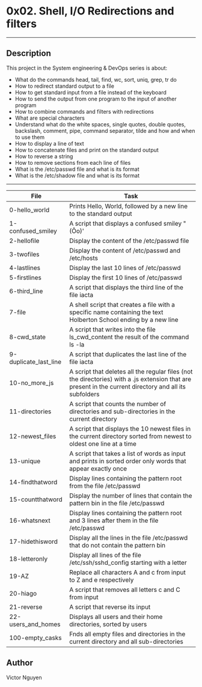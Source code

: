 # 0x02. Shell, I/O Redirections and filters
---
## Description

This project in the System engineering & DevOps series is about:
* What do the commands head, tail, find, wc, sort, uniq, grep, tr do
* How to redirect standard output to a file
* How to get standard input from a file instead of the keyboard
* How to send the output from one program to the input of another program
* How to combine commands and filters with redirections
* What are special characters
* Understand what do the white spaces, single quotes, double quotes, backslash, comment, pipe, command separator, tilde and how and when to use them
* How to display a line of text
* How to concatenate files and print on the standard output
* How to reverse a string
* How to remove sections from each line of files
* What is the /etc/passwd file and what is its format
* What is the /etc/shadow file and what is its format


---
File|Task
---|---
0-hello_world | Prints Hello, World, followed by a new line to the standard output
1-confused_smiley | A script that displays a confused smiley \"(Ôo)'
2-hellofile | Display the content of the /etc/passwd file
3-twofiles | Display the content of /etc/passwd and /etc/hosts
4-lastlines | Display the last 10 lines of /etc/passwd
5-firstlines | Display the first 10 lines of /etc/passwd
6-third_line | A script that displays the third line of the file iacta
7-file | A shell script that creates a file with a specific name containing the text Holberton School ending by a new line
8-cwd_state | A script that writes into the file ls_cwd_content the result of the command ls -la
9-duplicate_last_line | A script that duplicates the last line of the file iacta
10-no_more_js | A script that deletes all the regular files (not the directories) with a .js extension that are present in the current directory and all its subfolders
11-directories | A script that counts the number of directories and sub-directories in the current directory
12-newest_files | A script that displays the 10 newest files in the current directory sorted from newest to oldest one line at a time
13-unique | A script that takes a list of words as input and prints in sorted order only words that appear exactly once
14-findthatword | Display lines containing the pattern root from the file /etc/passwd
15-countthatword | Display the number of lines that contain the pattern bin in the file /etc/passwd
16-whatsnext | Display lines containing the pattern root and 3 lines after them in the file /etc/passwd
17-hidethisword | Display all the lines in the file /etc/passwd that do not contain the pattern bin
18-letteronly | Display all lines of the file /etc/ssh/sshd_config starting with a letter
19-AZ | Replace all characters A and c from input to Z and e respectively
20-hiago | A script that removes all letters c and C from input
21-reverse | A script that reverse its input
22-users_and_homes | Displays all users and their home directories, sorted by users
100-empty_casks | Fnds all empty files and directories in the current directory and all sub-directories


## Author
Victor Nguyen